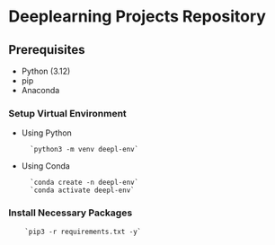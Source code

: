 # Deeplearning Projects Repository

## Prerequisites

* Python (3.12)
* pip
* Anaconda

### Setup Virtual Environment
* Using Python

        `python3 -m venv deepl-env`
* Using Conda

        `conda create -n deepl-env`
        `conda activate deepl-env`
### Install Necessary Packages

        `pip3 -r requirements.txt -y`

